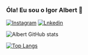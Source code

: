 ### Óla! Eu sou o Igor Albert 👋

[![Instagram](https://img.shields.io/badge/Instagram-E4405F?style=for-the-badge&logo=instagram&logoColor=white)](https://instagram.com/igucomsono)
[![Lnkedin](https://img.shields.io/badge/LinkedIn-0077B5?style=for-the-badge&logo=linkedin&logoColor=white)](https://www.linkedin.com/in/igor-albert-7a4b3326a)

![Albert GitHub stats](https://github-readme-stats.vercel.app/api?username=devalbertt&show_icons=true&theme=dracula)

[![Top Langs](https://github-readme-stats.vercel.app/api/top-langs/?username=anuraghazra&hide_progress=true)](https://github.com/anuraghazra/github-readme-stats)
